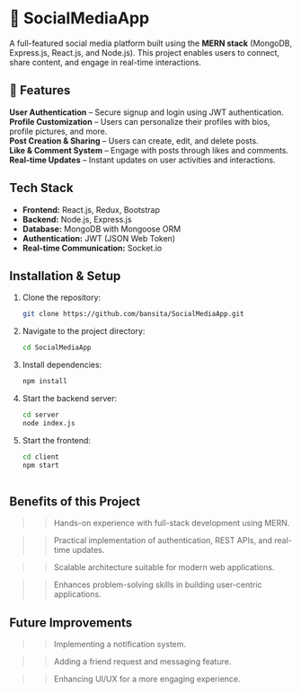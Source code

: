 # 📱 SocialMediaApp

A full-featured social media platform built using the **MERN stack** (MongoDB, Express.js, React.js, and Node.js). This project enables users to connect, share content, and engage in real-time interactions.

## 🌟 Features  

 **User Authentication** – Secure signup and login using JWT authentication.  
 **Profile Customization** – Users can personalize their profiles with bios, profile pictures, and more.  
 **Post Creation & Sharing** – Users can create, edit, and delete posts.  
 **Like & Comment System** – Engage with posts through likes and comments.  
 **Real-time Updates** – Instant updates on user activities and interactions.  

## Tech Stack  

- **Frontend:** React.js, Redux, Bootstrap 
- **Backend:** Node.js, Express.js  
- **Database:** MongoDB with Mongoose ORM  
- **Authentication:** JWT (JSON Web Token)  
- **Real-time Communication:** Socket.io  

## Installation & Setup  

1. Clone the repository:  
   ```bash
   git clone https://github.com/bansita/SocialMediaApp.git
2. Navigate to the project directory:
   ```bash
   cd SocialMediaApp
3. Install dependencies:
   ```bash
   npm install
4. Start the backend server:
   ```bash
   cd server
   node index.js
5. Start the frontend:
   ```bash
   cd client
   npm start
  
##  Benefits of this Project
  >>Hands-on experience with full-stack development using MERN.

  >>Practical implementation of authentication, REST APIs, and real-time updates.

  >>Scalable architecture suitable for modern web applications.

  >>Enhances problem-solving skills in building user-centric applications.

## Future Improvements
  >>Implementing a notification system.

  >>Adding a friend request and messaging feature.

  >>Enhancing UI/UX for a more engaging experience.
